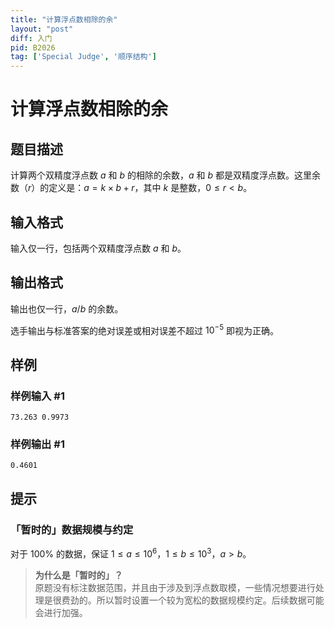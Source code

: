 ```yaml
---
title: "计算浮点数相除的余"
layout: "post"
diff: 入门
pid: B2026
tag: ['Special Judge', '顺序结构']
---
```

# 计算浮点数相除的余
## 题目描述

计算两个双精度浮点数 $a$ 和 $b$ 的相除的余数，$a$ 和 $b$ 都是双精度浮点数。这里余数（$r$）的定义是：$a=k \times b+r$，其中 $k$ 是整数，$0 \le r<b$。
## 输入格式

输入仅一行，包括两个双精度浮点数 $a$ 和 $b$。
## 输出格式

输出也仅一行，$a/b$ 的余数。

选手输出与标准答案的绝对误差或相对误差不超过 $10^{-5}$ 即视为正确。
## 样例

### 样例输入 #1
```
73.263 0.9973
```
### 样例输出 #1
```
0.4601
```
## 提示

### 「暂时的」数据规模与约定

对于 $100\%$ 的数据，保证 $1 \leq a \leq 10 ^ 6$，$1 \leq b \leq 10 ^ 3$，$a > b$。

> **为什么是「暂时的」？**  
> 原题没有标注数据范围，并且由于涉及到浮点数取模，一些情况想要进行处理是很费劲的。所以暂时设置一个较为宽松的数据规模约定。后续数据可能会进行加强。
